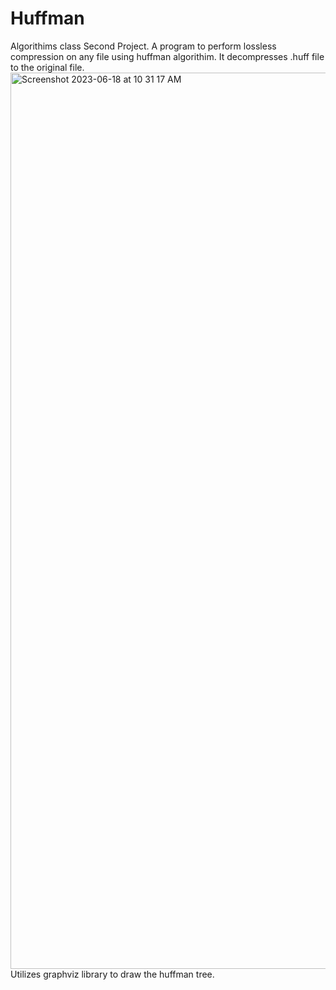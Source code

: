 # Huffman
Algorithims class Second Project. A program to perform lossless compression on any file using huffman algorithim. It decompresses .huff file to the original file.
<img width="1434" alt="Screenshot 2023-06-18 at 10 31 17 AM" src="https://github.com/BelalHmeidat/Huffman/assets/26521613/c37e35dd-991d-460d-93d3-e8d8182dce0d">
Utilizes graphviz library to draw the huffman tree.
